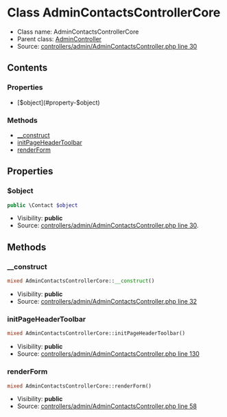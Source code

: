 Class AdminContactsControllerCore
=====================





* Class name: AdminContactsControllerCore
* Parent class: [AdminController](class.AdminControllerCore.md)
* Source: [controllers/admin/AdminContactsController.php line 30](https://github.com/PrestaShop/PrestaShop/blob/1.6.1.1/controllers/admin/AdminContactsController.php#L30)


Contents
--------


### Properties

* [$object](#property-$object)

### Methods

* [__construct](#method-__construct)
* [initPageHeaderToolbar](#method-initPageHeaderToolbar)
* [renderForm](#method-renderForm)




Properties
----------


### <a name="property-$object"></a>$object

```php
public \Contact $object
```





* Visibility: **public**
* Source: [controllers/admin/AdminContactsController.php line 30](https://github.com/PrestaShop/PrestaShop/blob/1.6.1.1/controllers/admin/AdminContactsController.php#L30).


Methods
-------


### <a name="method-__construct"></a>__construct

```php
mixed AdminContactsControllerCore::__construct()
```





* Visibility: **public**
* Source: [controllers/admin/AdminContactsController.php line 32](https://github.com/PrestaShop/PrestaShop/blob/1.6.1.1/controllers/admin/AdminContactsController.php#L32)




### <a name="method-initPageHeaderToolbar"></a>initPageHeaderToolbar

```php
mixed AdminContactsControllerCore::initPageHeaderToolbar()
```





* Visibility: **public**
* Source: [controllers/admin/AdminContactsController.php line 130](https://github.com/PrestaShop/PrestaShop/blob/1.6.1.1/controllers/admin/AdminContactsController.php#L130)




### <a name="method-renderForm"></a>renderForm

```php
mixed AdminContactsControllerCore::renderForm()
```





* Visibility: **public**
* Source: [controllers/admin/AdminContactsController.php line 58](https://github.com/PrestaShop/PrestaShop/blob/1.6.1.1/controllers/admin/AdminContactsController.php#L58)



